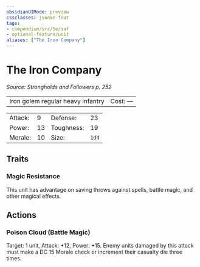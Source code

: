 ```yaml
---
obsidianUIMode: preview
cssclasses: json5e-feat
tags:
- compendium/src/5e/saf
- optional-feature/unit
aliases: ["The Iron Company"]
---
```

# The Iron Company
*Source: Strongholds and Followers p. 252*  

|    |    |
|----|----|
| Iron golem regular heavy infantry | Cost: — |

|    |    |    |    |
|----|----|----|----|
| Attack: | 9 | Defense: | 23 |
| Power: | 13 | Toughness: | 19 |
| Morale: | 10 | Size: | `1d4` |

## Traits

### Magic Resistance

This unit has advantage on saving throws against spells, battle magic, and other magical effects.

## Actions

### Poison Cloud (Battle Magic)

Target: 1 unit, Attack: +12, Power: +15. Enemy units damaged by this attack must make a DC 15 Morale check or increment their casualty die three times.